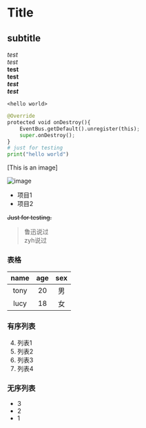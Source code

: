 # Title

## subtitle

*test*  
_test_  
**test**  
__test__  
***test***  
___test___

`<hello world>`

```python
@Override
protected void onDestroy(){
    EventBus.getDefault().unregister(this);
    super.onDestroy();
}
# just for testing
print("hello world")
```
[image]: https://github.com/shiep18/EIS2020/blob/master/markdowncheatsheet.JPG?raw=true "名称" 
[This is an image]

![image](https://github.com/shiep18/EIS2020/blob/master/markdowncheatsheet.JPG?raw=true)


* 项目1
* 项目2

~~Just for testing.~~

> 鲁迅说过  
> zyh说过

### 表格
| name | age | sex |
|:----:|:---:|:---:|
| tony | 20 | 男 |
| lucy | 18 | 女 |

### 有序列表
4. 列表1
3. 列表2
2. 列表3
1. 列表4

### 无序列表
+ 3
+ 2
+ 1
